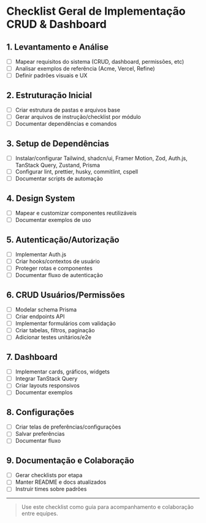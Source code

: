 # Checklist Geral de Implementação CRUD & Dashboard

## 1. Levantamento e Análise
- [ ] Mapear requisitos do sistema (CRUD, dashboard, permissões, etc)
- [ ] Analisar exemplos de referência (Acme, Vercel, Refine)
- [ ] Definir padrões visuais e UX

## 2. Estruturação Inicial
- [ ] Criar estrutura de pastas e arquivos base
- [ ] Gerar arquivos de instrução/checklist por módulo
- [ ] Documentar dependências e comandos

## 3. Setup de Dependências
- [ ] Instalar/configurar Tailwind, shadcn/ui, Framer Motion, Zod, Auth.js, TanStack Query, Zustand, Prisma
- [ ] Configurar lint, prettier, husky, commitlint, cspell
- [ ] Documentar scripts de automação

## 4. Design System
- [ ] Mapear e customizar componentes reutilizáveis
- [ ] Documentar exemplos de uso

## 5. Autenticação/Autorização
- [ ] Implementar Auth.js
- [ ] Criar hooks/contextos de usuário
- [ ] Proteger rotas e componentes
- [ ] Documentar fluxo de autenticação

## 6. CRUD Usuários/Permissões
- [ ] Modelar schema Prisma
- [ ] Criar endpoints API
- [ ] Implementar formulários com validação
- [ ] Criar tabelas, filtros, paginação
- [ ] Adicionar testes unitários/e2e

## 7. Dashboard
- [ ] Implementar cards, gráficos, widgets
- [ ] Integrar TanStack Query
- [ ] Criar layouts responsivos
- [ ] Documentar exemplos

## 8. Configurações
- [ ] Criar telas de preferências/configurações
- [ ] Salvar preferências
- [ ] Documentar fluxo

## 9. Documentação e Colaboração
- [ ] Gerar checklists por etapa
- [ ] Manter README e docs atualizados
- [ ] Instruir times sobre padrões

---

> Use este checklist como guia para acompanhamento e colaboração entre equipes.
